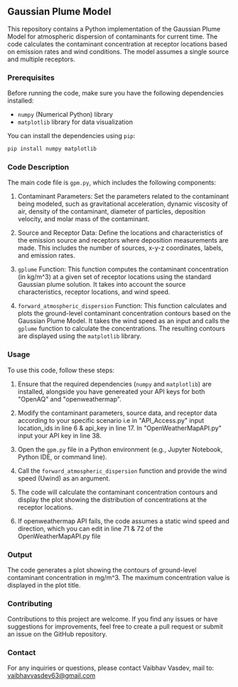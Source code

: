 ## Gaussian Plume Model

This repository contains a Python implementation of the Gaussian Plume Model for atmospheric dispersion of contaminants for current time. The code calculates the contaminant concentration at receptor locations based on emission rates and wind conditions. The model assumes a single source and multiple receptors.

### Prerequisites

Before running the code, make sure you have the following dependencies installed:

- `numpy` (Numerical Python) library
- `matplotlib` library for data visualization

You can install the dependencies using `pip`:

```bash
pip install numpy matplotlib
```

### Code Description

The main code file is `gpm.py`, which includes the following components:

1. Contaminant Parameters: Set the parameters related to the contaminant being modeled, such as gravitational acceleration, dynamic viscosity of air, density of the contaminant, diameter of particles, deposition velocity, and molar mass of the contaminant.

2. Source and Receptor Data: Define the locations and characteristics of the emission source and receptors where deposition measurements are made. This includes the number of sources, x-y-z coordinates, labels, and emission rates.

3. `gplume` Function: This function computes the contaminant concentration (in kg/m^3) at a given set of receptor locations using the standard Gaussian plume solution. It takes into account the source characteristics, receptor locations, and wind speed.

4. `forward_atmospheric_dispersion` Function: This function calculates and plots the ground-level contaminant concentration contours based on the Gaussian Plume Model. It takes the wind speed as an input and calls the `gplume` function to calculate the concentrations. The resulting contours are displayed using the `matplotlib` library.

### Usage

To use this code, follow these steps:

1. Ensure that the required dependencies (`numpy` and `matplotlib`) are installed, alongside you have genereated your API keys for both "OpenAQ" and "openweathermap".

2. Modify the contaminant parameters, source data, and receptor data according to your specific scenario i.e in "API_Access.py" input location_ids in line 6 & api_key in line 17. In "OpenWeatherMapAPI.py" input your API key in line 38.

3. Open the `gpm.py` file in a Python environment (e.g., Jupyter Notebook, Python IDE, or command line).

5. Call the `forward_atmospheric_dispersion` function and provide the wind speed (Uwind) as an argument.

6. The code will calculate the contaminant concentration contours and display the plot showing the distribution of concentrations at the receptor locations.

7. If openweathermap API fails, the code assumes a static wind speed and direction, which you can edit in line 71 & 72 of the OpenWeatherMapAPI.py file 

### Output

The code generates a plot showing the contours of ground-level contaminant concentration in mg/m^3. The maximum concentration value is displayed in the plot title. 

### Contributing

Contributions to this project are welcome. If you find any issues or have suggestions for improvements, feel free to create a pull request or submit an issue on the GitHub repository.

### Contact

For any inquiries or questions, please contact Vaibhav Vasdev, mail to: vaibhavvasdev63@gmail.com  
